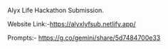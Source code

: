 Alyx Life Hackathon Submission.

Website Link:-https://alyxlyfsub.netlify.app/

Prompts:- https://g.co/gemini/share/5d7484700e33
